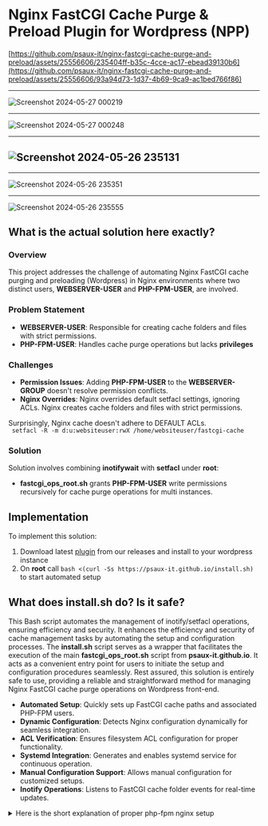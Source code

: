 # Nginx FastCGI Cache Purge & Preload Plugin for Wordpress (NPP)

[https://github.com/psaux-it/nginx-fastcgi-cache-purge-and-preload/assets/25556606/235404ff-b35c-4cce-ac17-ebead39130b6](https://github.com/psaux-it/nginx-fastcgi-cache-purge-and-preload/assets/25556606/93a94d73-1d37-4b69-9ca9-ac1bed766f86)

------
![Screenshot 2024-05-27 000219](https://github.com/psaux-it/nginx-fastcgi-cache-purge-and-preload/assets/25556606/b64873e3-e91b-4a97-a228-b88d58b1ed06)

------
![Screenshot 2024-05-27 000248](https://github.com/psaux-it/nginx-fastcgi-cache-purge-and-preload/assets/25556606/fca56b7c-a15d-4900-b958-ad44eb1fe19d)

------

![Screenshot 2024-05-26 235131](https://github.com/psaux-it/nginx-fastcgi-cache-purge-and-preload/assets/25556606/d13d3b8e-6829-414e-8d71-15f3c4a4f7ab)
---

---
![Screenshot 2024-05-26 235351](https://github.com/psaux-it/nginx-fastcgi-cache-purge-and-preload/assets/25556606/e76a6a69-0be0-4762-b17d-16803656e948)

---
![Screenshot 2024-05-26 235555](https://github.com/psaux-it/nginx-fastcgi-cache-purge-and-preload/assets/25556606/da2d37c9-1681-4c97-a4c7-2ca5d5f625dd)

## What is the actual solution here exactly?

### Overview

This project addresses the challenge of automating Nginx FastCGI cache purging and preloading (Wordpress) in Nginx environments where two distinct users, **WEBSERVER-USER** and **PHP-FPM-USER**, are involved. 

### Problem Statement

- **WEBSERVER-USER**: Responsible for creating cache folders and files with strict permissions.
- **PHP-FPM-USER**: Handles cache purge operations but lacks **privileges**

### Challenges

- **Permission Issues**: Adding **PHP-FPM-USER** to the **WEBSERVER-GROUP** doesn't resolve permission conflicts.
- **Nginx Overrides**: Nginx overrides default setfacl settings, ignoring ACLs. Nginx creates cache folders and files with strict permissions.

Surprisingly, Nginx cache doesn't adhere to DEFAULT ACLs.<br/>
` setfacl -R -m d:u:websiteuser:rwX /home/websiteuser/fastcgi-cache`

### Solution

Solution involves combining **inotifywait** with **setfacl** under **root**:
- **fastcgi_ops_root.sh** grants **PHP-FPM-USER** write permissions recursively for cache purge operations for multi instances.

## Implementation

To implement this solution:
1. Download latest [plugin](https://github.com/psaux-it/nginx-fastcgi-cache-purge-preload-wordpress/releases/tag/v2.0.0) from our releases and install to your wordpress instance 
2. On **root** call ```bash <(curl -Ss https://psaux-it.github.io/install.sh)``` to start automated setup

## What does install.sh do? Is it safe?

This Bash script automates the management of inotify/setfacl operations, ensuring efficiency and security. It enhances the efficiency and security of cache management tasks by automating the setup and configuration processes.
The **install.sh** script serves as a wrapper that facilitates the execution of the main **fastcgi_ops_root.sh** script from **psaux-it.github.io**. It acts as a convenient entry point for users to initiate the setup and configuration procedures seamlessly.
Rest assured, this solution is entirely safe to use, providing a reliable and straightforward method for managing Nginx FastCGI cache purge operations on Wordpress front-end.

- **Automated Setup**: Quickly sets up FastCGI cache paths and associated PHP-FPM users.
- **Dynamic Configuration**: Detects Nginx configuration dynamically for seamless integration.
- **ACL Verification**: Ensures filesystem ACL configuration for proper functionality.
- **Systemd Integration**: Generates and enables systemd service for continuous operation.
- **Manual Configuration Support**: Allows manual configuration for customized setups.
- **Inotify Operations**: Listens to FastCGI cache folder events for real-time updates.

<details>
  <summary>Here is the short explanation of proper php-fpm nginx setup</summary>
  
### Here is the short explanation of proper php-fpm nginx setup<br/>
#### PHP-FPM-USER (as known as the website user)
The PHP-FPM user should be a special user that you create for running your website, whether it is Magento, WordPress, or anything.

#### WEBSERVER-USER (as known as the webserver user)
NGINX must run with it own unprivileged user, which is **nginx** (RHEL-based systems) or **www-data** (Debian-based systems).

#### Connecting PHP-FPM-USER and WEBSERVER-USER
We must connect things up so that WEBSERVER-USER can read files that belong to the PHP-FPM-GROUP
This will allow us to control what WEBSERVER-USER can read or not, via group chmod permission bit.
##### IMPORTANT:
Granting additional group permissions to the "nginx/www-data" user can potentially introduce security risks due to the principle of least privilege. Your PHP-FPM-USER should never have sudo privileges, even if it's not listed in the sudoer list, as this can still pose security drawbacks. Therefore, we will set the website content's group permission to "g=rX" so that "nginx/www-data" can read all files and traverse all directories, but not write to them.

```
usermod -a -G PHP-FPM-GROUP WEBSERVER-USER
```
This reads as: add WEBSERVER-USER (nginx/www-data) to PHP-FPM-GROUP (websiteuser group).<br/>

```
chown -R PHP-FPM-USER:PHP-FPM-GROUP /home/websiteuser/websitefiles
```
Here is a simple rule: all the files should be owned by the PHP-FPM-USER and the PHP-FPM-GROUP:

```
chmod -R u=rwX,g=rX,o= /home/websiteuser/websitefiles
```
This translates to the following:

- PHP-FPM-USER can read, write all files, and read all directories
- PHP-FPM-GROUP (meantime WEBSERVER-USER) can read all files and traverse all directories, but not write
- All other users cannot read or write anything

#### PHP-FPM POOL SETTINGS
```../fpm-php/fpm.d/websiteuser.conf```

```
[websiteuser.com]
user = PHP-FPM-USER
group = PHP-FPM-GROUP
listen.owner = WEBSERVER-USER
listen.group = WEBSERVER-GROUP
listen.mode = 0660
listen = /var/run/php-fcgi-websiteuser.sock
```
This is proper php-fpm nginx setup example.

</details>
